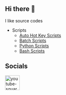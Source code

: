 ## Hi there 👋

I like source codes

* Scripts
  * [Auto Hot Key Scripts](https://github.com/IronCubeStudios/AutoHotKeyScripts)
  * [Batch Scripts](https://github.com/IronCubeStudios/BatchScripts)
  * [Python Scripts](https://github.com/IronCubeStudios/PythonScripts)
  * [Bash Scripts](https://github.com/IronCubeStudios/BashScripts)

  
## Socials

<a href="https://www.youtube.com/@ironcubes">
 
<img width="48" height="48" src="https://img.icons8.com/fluency/48/youtube-squared.png" alt="youtube-squared"/>

</a>

